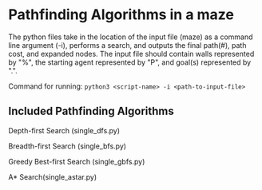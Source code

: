 <h1>Pathfinding Algorithms in a maze</h1>

The python files take in the location of the input file (maze) as a command line argument (-i), performs a search, and outputs the final path(#), path cost, and expanded nodes.
The input file should contain walls represented by "%", the starting agent represented by "P", and goal(s) represented by ".".

Command for running:
`python3 <script-name> -i <path-to-input-file>`

<h2>Included Pathfinding Algorithms</h2>
<p>Depth-first Search (single_dfs.py)</p>
<p>Breadth-first Search (single_bfs.py)</p>
<p>Greedy Best-first Search (single_gbfs.py)</p>
<p>A* Search(single_astar.py)</p>
